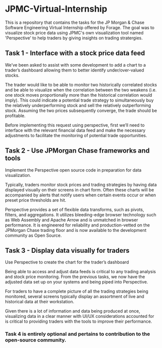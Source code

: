 # JPMC-Virtual-Internship
This is a repository that contains the tasks for the JP Morgan &amp; Chase Software Engineering Virtual Internship offered by Forage.
The goal was to visualize stock price data using JPMC's own visualization tool named 'Perspective' to help traders by giving insights on trading stratergies.

## Task 1 - Interface with a stock price data feed
We’ve been asked to assist with some development to add a chart to a trader’s dashboard allowing them to better identify under/over-valued stocks.

The trader would like to be able to monitor two historically correlated stocks and be able to visualize when the correlation between the two weakens (i.e. one stock moves proportionally more than the historical correlation would imply). This could indicate a potential trade strategy to simultaneously buy the relatively underperforming stock and sell the relatively outperforming stock. Assuming the two prices subsequently converge, the trade should be profitable.

Before implementing this request using perspective, first we’ll need to interface with the relevant financial data feed and make the necessary adjustments to facilitate the monitoring of potential trade opportunities.

## Task 2 - Use JPMorgan Chase frameworks and tools
Implement the Perspective open source code in preparation for data visualization.

Typically, traders monitor stock prices and trading strategies by having data displayed visually on their screens in chart form. Often these charts will be accompanied by alerts that notify users when certain events occur or when preset price thresholds are hit.

Perspective provides a set of flexible data transforms, such as pivots, filters, and aggregations. It utilizes bleeding-edge browser technology such as Web Assembly and Apache Arrow and is unmatched in browser performance. It is engineered for reliability and production-vetted on the JPMorgan Chase trading floor and is now available to the development community as Open Source.

## Task 3 - Display data visually for traders
Use Perspective to create the chart for the trader’s dashboard

Being able to access and  adjust data feeds is critical to any trading analysis and stock price monitoring. From the previous tasks, we now have the adjusted data set up on your systems and being piped into Perspective.

For traders to have a complete picture of all the trading strategies being monitored, several screens typically display an assortment of live and historical data at their workstation.

Given there is a lot of information and data being produced at once, visualizing data in a clear manner with UI/UX considerations accounted for is critical to providing traders with the tools to improve their performance.

### Task 4 is entirely optional and pertains to contribution to the open-source community.
